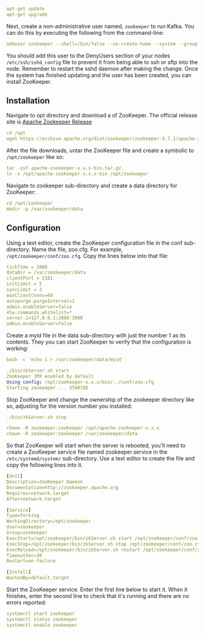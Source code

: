 ```yaml
apt-get update
apt-get upgrade
```
Next, create a non-administrative user named, ``zookeeper`` to run Kafka. You can do this by executing the following from the command-line: 
```yaml
adduser zookeeper --shell=/bin/false --no-create-home --system --group
```
You should add this user to the DenyUsers section of your nodes ``/etc/ssh/sshd_config`` file to prevent it from being able to ssh or sftp into the node. Remember to restart the sshd daemon after making the change. Once the system has finished updating and the user has been created, you can install ZooKeeper.

## Installation
Navigate to opt directory and download a of ZooKeeper. The official release site is [Apache Zookeeper Release](https://zookeeper.apache.org/releases.html)
```yaml
cd /opt
wget https://archive.apache.org/dist/zookeeper/zookeeper-3.7.1/apache-zookeeper-3.7.1-bin.tar.gz
```
After the file downloads, untar the ZooKeeper file and create a symbolic to ``/opt/zookeeper`` like so: 
```yaml
tar -zxf apache-zookeeper-x.x.x-bin.tar.gz
ln -s /opt/apache-zookeeper-x.x.x-bin /opt/zookeeper
```
Navigate to zookeeper sub-directory and create a data directory for ZooKeeper: 
```yaml
cd /opt/zookeeper
mkdir -p /var/zookeeper/data
```
## Configuration
Using a text editor, create the ZooKeeper configuration file in the conf sub-directory. Name the file, zoo.cfg. For example, ``/opt/zookeeper/conf/zoo.cfg``. Copy the lines below into that file:
```yaml
tickTime = 2000
dataDir = /var/zookeeper/data
clientPort = 2181
initLimit = 5
syncLimit = 2
maxClientCnxns=60
autopurge.purgeInterval=1
admin.enableServer=false
4lw.commands.whitelist=*
server.1=127.0.0.1:2888:3888
admin.enableServer=false
```
Create a myid file in the data sub-directory with just the number 1 as its contents. They you can start ZooKeeper to verify that the configuration is working:

```yaml
bash -c 'echo 1 > /var/zookeeper/data/myid'

./bin/zkServer.sh start
ZooKeeper JMX enabled by default
Using config: /opt/zookeeper-x.x.x/bin/../conf/zoo.cfg
Starting zookeeper ... STARTED
```
Stop ZooKeeper and change the ownership of the zookeeper directory like so, adjusting for the version number you installed: 
```yaml
./bin/zkServer.sh stop

chown -R zookeeper:zookeeper /opt/apache-zookeeper-x.x.x
chown -R zookeeper:zookeeper /var/zookeeper/data
```

So that ZooKeeper will start when the server is rebooted, you'll need to create a ZooKeeper service file named zookeeper.service in the ``/etc/systemd/system/`` sub-directory. Use a text editor to create the file and copy the following lines into it.
```yaml
[Unit]
Description=ZooKeeper Daemon
Documentation=http://zookeeper.apache.org
Requires=network.target
After=network.target

[Service]
Type=forking
WorkingDirectory=/opt/zookeeper
User=zookeeper
Group=zookeeper
ExecStart=/opt/zookeeper/bin/zkServer.sh start /opt/zookeeper/conf/zoo.cfg
ExecStop=/opt/zookeeper/bin/zkServer.sh stop /opt/zookeeper/conf/zoo.cfg
ExecReload=/opt/zookeeper/bin/zkServer.sh restart /opt/zookeeper/conf/zoo.cfg
TimeoutSec=30
Restart=on-failure

[Install]
WantedBy=default.target
```
Start the ZooKeeper service. Enter the first line below to start it. When it finishes, enter the second line to check that it's running and there are no errors reported: 
```yaml
systemctl start zookeeper
systemctl status zookeeper
systemctl enable zookeeper
```
